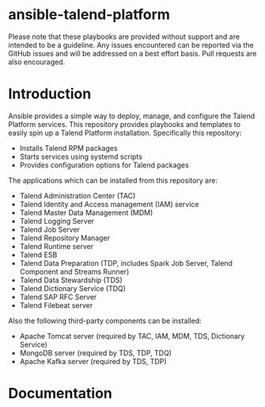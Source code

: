 # ansible-talend-platform

Please note that these playbooks are provided without support and are intended to be a guideline. Any issues encountered can be reported via the GitHub issues and will be addressed on a best effort basis. Pull requests are also encouraged.

# Introduction

Ansible provides a simple way to deploy, manage, and configure the Talend Platform services. This repository provides playbooks and templates to easily spin up a Talend Platform installation. Specifically this repository:

* Installs Talend RPM packages
* Starts services using systemd scripts
* Provides configuration options for Talend packages

The applications which can be installed from this repository are:

* Talend Administration Center (TAC)
* Talend Identity and Access management (IAM) service
* Talend Master Data Management (MDM)
* Talend Logging Server
* Talend Job Server
* Talend Repository Manager
* Talend Runtime server
* Talend ESB
* Talend Data Preparation (TDP, includes Spark Job Server, Talend Component and Streams Runner)
* Talend Data Stewardship (TDS)
* Talend Dictionary Service (TDQ)
* Talend SAP RFC Server
* Talend Filebeat server

Also the following third-party components can be installed:

* Apache Tomcat server (required by TAC, IAM, MDM, TDS, Dictionary Service)
* MongoDB server (required by TDS, TDP, TDQ)
* Apache Kafka server (required by TDS, TDP)

# Documentation
